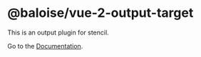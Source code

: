 # @baloise/vue-2-output-target

This is an output plugin for stencil.

Go to the [Documentation](https://github.com/baloise/stencil-ds-output-targets).
